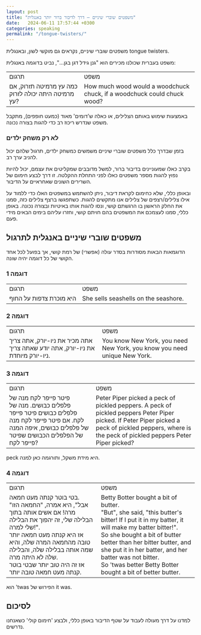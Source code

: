 ```yaml
---
layout: post
title: "משפטים שוברי שיניים – דרך לדיבור ברור יותר באנגלית"
date:   2024-06-11 17:57:44 +0300
categories: speaking
permalink: "/tongue-twisters/"
---
```


<p>משפטים שוברי שיניים, נקראים גם מוקשי לשון, ובאנגלית tongue twisters.</p>

<p>משפט בעברית שכולנו מכירים הוא "גנן גידל דגן בגן...", נביט בדוגמה באנגלית:</p>

<table class="table text-center table-dark">
  <tbody>
    <tr>
      <td>תרגום</td>
      <td>משפט</td>
    </tr>
    <tr>
      <td>כמה עץ מרמיטה תזרוק, אם מרמיטה היתה יכולה לזרוק עץ?</td>
      <td><bdo dir="ltr" lang="">How much wood would a woodchuck chuck, if a woodchuck could chuck wood?</bdo></td>
    </tr>
  </tbody>
</table>

<p>באמצעות שימוש באותם הצלילים, או כאלה ש'דומים' מאוד (כמעט חופפים), מתקבל משפט שנדרש ריכוז רב כדי להגות בצורה נכונה.</p>

<h3>לא רק משחק ילדים</h3>

<p>בזמן שבדרך כלל משפטים שוברי שיניים משמשים כמשחק ילדים, תרגול שלהם יכול להניב ערך רב.</p>

<p>בקרב כאלו שמעוניינים בדיבור ברור, למשל מדובבים שמקליטים את עצמם, יכול להיות נפוץ להגות מספר משפטים כאלו לפני התחלת ההקלטה. זו דרך לבצע חימום של השרירים השונים שאחראיים על הדיבור.</p>

<p>ובאופן כללי, שלא כחימום לקראת דיבור, ניתן להשתמש במשפטים האלו כדי ללמוד על אילו צלילים/רצפים של צלילים אנו מתקשים להגות. כשתפגשו ברצף צלילים כזה, סמנו את החלק הראשון בו הרגשתם קושי, ונסו להגות אותו באיטיות ובצורה נכונה. באופן כללי, סמנו לעצמכם את המשפטים בהם חויתם קושי, וחזרו עליהם בימים הבאים מידי פעם.</p>

<h2>משפטים שוברי שיניים באנגלית לתרגול</h2>

<p>הדוגמאות הבאות מסודרות בסדר עולה (אפשרי) של רמת קושי, אך בפועל לכל אחד הקושי של כל דוגמה יהיה שונה.</p>

<h3>דוגמה 1</h3>

<table class="table text-center table-dark">
  <tbody>
    <tr>
      <td>תרגום</td>
      <td>משפט</td>
    </tr>
    <tr>
      <td>היא מוכרת צדפות על החוף</td>
      <td><bdo dir="ltr" lang="">She sells seashells on the seashore.</bdo></td>
    </tr>
  </tbody>
</table>

<h3>דוגמה 2</h3>

<table class="table text-center table-dark">
  <tbody>
    <tr>
      <td>תרגום</td>
      <td>משפט</td>
    </tr>
    <tr>
      <td>אתה מכיר את ניו-יורק, אתה צריך את ניו-יורק, אתה יודע שאתה צריך ניו-יורק מיוחדת.</td>
      <td><bdo dir="ltr" lang="">You know New York, you need New York, you know you need unique New York.</bdo></td>
    </tr>
  </tbody>
</table>

<h3>דוגמה 3</h3>

<table class="table text-center table-dark">
  <tbody>
    <tr>
      <td>תרגום</td>
      <td>משפט</td>
    </tr>
    <tr>
      <td>פיטר פייפר לקח מנה של פלפלים כבושים. מנה של פלפלים כבושים פיטר פייפר לקח. אם פיטר פייפר לקח מנה של פלפלים כבושים, איפה המנה של הפלפלים הכבושים שפיטר פייפר לקח?</td>
      <td><bdo dir="ltr" lang="">Peter Piper picked a peck of pickled peppers. A peck of pickled peppers Peter Piper picked. If Peter Piper picked a peck of pickled peppers, where is the peck of pickled peppers Peter Piper picked?</bdo></td>
    </tr>
  </tbody>
</table>

<p>peck היא מידת משקל, ותורגמה כאן למנה.</p>

<h3>דוגמה 4</h3>

<table class="table text-center table-dark">
  <tbody>
    <tr>
      <td>תרגום</td>
      <td>משפט</td>
    </tr>
    <tr>
      <td>בטי בוטר קנתה מעט חמאה.<br>"אבל", היא אמרה, "החמאה הזו מרה! אם אשים אותה בתוך הבלילה שלי, זה יהפוך את הבלילה שלי למרה!".<br>אז היא קנתה מעט חמאה יותר טובה מהחמאה המרה שלה, והיא שמה אותה בבלילה שלה, והבלילה שלה לא היתה מרה.<br>אז זה היה טוב יותר שבטי בוטר קנתה מעט חמאה טובה יותר.</td>
      <td><bdo dir="ltr" lang="">Betty Botter bought a bit of butter.<br>"But", she said, "this butter's bitter! If I put it in my batter, it will make my batter bitter!".<br>So she bought a bit of butter better than her bitter butter, and she put it in her batter, and her batter was not bitter.<br>So 'twas better Betty Botter bought a bit of better butter.</bdo></td>
    </tr>
  </tbody>
</table>

<p>הפירוש של <bdo dir="ltr" lang="">'twas</bdo> הוא it was.</p>

<h2>לסיכום</h2>

<p>למדנו על דרך מעולה לעבוד על שטף הדיבור באופן כללי, ולבצע 'חימום קולי' כשאנחנו נדרשים.</p>

